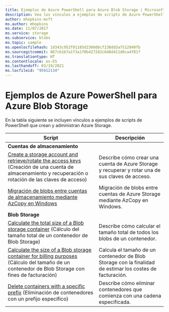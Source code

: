```yaml
---
title: Ejemplos de Azure PowerShell para Azure Blob Storage | Microsoft Docs
description: Vea los vínculos a ejemplos de scripts de Azure PowerShell para trabajar con Azure Blob Storage, como la creación de una cuenta de almacenamiento, la migración de blobs entre cuentas y mucho más.
author: mhopkins-msft
ms.author: mhopkins
ms.date: 11/07/2017
ms.service: storage
ms.subservice: blobs
ms.topic: sample
ms.openlocfilehash: 1d343c952f01185d2360d6cf238dd3a7512849fb
ms.sourcegitcommit: 867cb1b7a1f3a1f0b427282c648d411d0ca4f81f
ms.translationtype: HT
ms.contentlocale: es-ES
ms.lasthandoff: 03/19/2021
ms.locfileid: "95912134"
---
```

# <a name="azure-powershell-samples-for-azure-blob-storage"></a>Ejemplos de Azure PowerShell para Azure Blob Storage

En la tabla siguiente se incluyen vínculos a ejemplos de scripts de PowerShell que crean y administran Azure Storage.

| Script | Descripción |
|---|---|
|**Cuentas de almacenamiento**||
| [Create a storage account and retrieve/rotate the access keys](../scripts/storage-common-rotate-account-keys-powershell.md?toc=%2fpowershell%2fmodule%2ftoc.json) (Creación de una cuenta de almacenamiento y recuperación o rotación de las claves de acceso)| Describe cómo crear una cuenta de Azure Storage y recuperar y rotar una de sus claves de acceso. |
| [Migración de blobs entre cuentas de almacenamiento mediante AzCopy en Windows](/previous-versions/azure/storage/storage-common-transfer-between-storage-accounts?toc=%2fpowershell%2fmodule%2ftoc.json)| Migración de blobs entre cuentas de Azure Storage mediante AzCopy en Windows. |
|**Blob Storage**||
| [Calculate the total size of a Blob storage container](../scripts/storage-blobs-container-calculate-size-powershell.md?toc=%2fpowershell%2fmodule%2ftoc.json) (Cálculo del tamaño total de un contenedor de Blob Storage) | Describe cómo calcular el tamaño total de todos los blobs de un contenedor. |
| [Calculate the size of a Blob storage container for billing purposes](../scripts/storage-blobs-container-calculate-billing-size-powershell.md?toc=%2fpowershell%2fmodule%2ftoc.json) (Cálculo del tamaño de un contenedor de Blob Storage con fines de facturación) | Calcula el tamaño de un contenedor de Blob Storage con la finalidad de estimar los costes de facturación. |
| [Delete containers with a specific prefix](../scripts/storage-blobs-container-delete-by-prefix-powershell.md?toc=%2fpowershell%2fmodule%2ftoc.json) (Eliminación de contenedores con un prefijo específico) | Describe cómo eliminar contenedores que comienza con una cadena especificada. |
